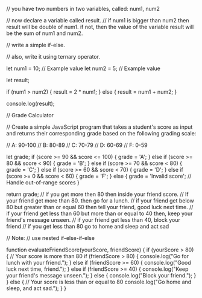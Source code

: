 // you have two numbers in two variables, called: num1, num2


// now declare a variable called result.
// if num1 is bigger than num2 then result will be double of num1. if not, then the value of the variable result will be the sum of num1 and num2.

// write a simple if-else.

// also, write it using ternary operator.

let num1 = 10; // Example value
let num2 = 5;  // Example value

let result;

if (num1 > num2) {
    result = 2 * num1;
} else {
    result = num1 + num2;
}

console.log(result);


// Grade Calculator


// Create a simple JavaScript program that takes a student's score as input and returns their corresponding grade based on the following grading scale:

//     A: 90-100
//     B: 80-89
//     C: 70-79
//     D: 60-69
//     F: 0-59

let grade;
if (score >= 90 && score <= 100) {
    grade = 'A';
} else if (score >= 80 && score < 90) {
    grade = 'B';
} else if (score >= 70 && score < 80) {
    grade = 'C';
} else if (score >= 60 && score < 70) {
    grade = 'D';
} else if (score >= 0 && score < 60) {
    grade = 'F';
} else {
    grade = 'Invalid score'; // Handle out-of-range scores
}

return grade;
// if you get more then 80 then inside your friend score.
// If your friend get more than 80. then go for a lunch.
// if your friend get below 80 but greater than or equal 60 then tell your friend, good luck next time.
// if your friend get less than 60 but more than or equal to 40 then, keep your friend's message unseen.
// if your friend get less than 40, block your friend
// if you get less than 80 go to home and sleep and act sad

// Note:
// use nested if-else-if-else

function evaluateFriendScore(yourScore, friendScore) {
    if (yourScore > 80) {
        // Your score is more than 80
        if (friendScore > 80) {
            console.log("Go for lunch with your friend.");
        } else if (friendScore >= 60) {
            console.log("Good luck next time, friend.");
        } else if (friendScore >= 40) {
            console.log("Keep your friend's message unseen.");
        } else {
            console.log("Block your friend.");
        }
    } else {
        // Your score is less than or equal to 80
        console.log("Go home and sleep, and act sad.");
    }
}
